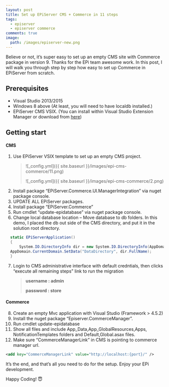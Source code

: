 ```yaml
---
layout: post
title: Set up EPiServer CMS + Commerce in 11 steps
tags:
  - episerver
  - episerver commerce
comments: true
image:
  path: /images/episerver-new.png
---
```


<!-- ![_config.yml]({{ site.baseurl }}/images/episerver-new.png) -->

Believe or not, it’s super easy to set up an empty CMS site with Commerce package in version 9. Thanks for the EPi team awesome work. In this post, I will walk you through step by step how easy to set up Commerce in EPiServer from scratch.

<!--more-->

## Prerequisites

- Visual Studio 2013/2015
- Windows 8 above (At least, you will need to have localdb installed.)
- EPiServer CMS VSIX. (You can install within Visual Studio Extension Manager or download from [here](https://marketplace.visualstudio.com/items?itemName=EPiServer.EpiserverCMSVisualStudioExtension))

## Getting start

#### CMS

1. Use EPiServer VSIX template to set up an empty CMS project.
   > ![_config.yml]({{ site.baseurl }}/images/epi-cms-commerce/11.png)
   >
   > ![_config.yml]({{ site.baseurl }}/images/epi-cms-commerce/2.png)
2. Install package “EPiServer.Commerce.UI.ManagerIntegration” via nuget package console.
3. UPDATE ALL EPiServer packages.
4. Install package “EPiServer.Commerce”
5. Run cmdlet “update-epidatabase” via nuget package console.
6. Change local database location – Move database to db folders.
   In this demo, I placed the db out side of the CMS directory, and put it in the solution root directory.

```csharp
  static EPiServerApplication()
  {
      System.IO.DirectoryInfo dir = new System.IO.DirectoryInfo(AppDomain.CurrentDomain.BaseDirectory + @"\..\db\");
  AppDomain.CurrentDomain.SetData("DataDirectory", dir.FullName);
  }
```

7. Login to CMS administrative interface with default credntials, then clicks “execute all remaining steps” link to run the migration
   > **username : admin**
   >
   > **password : store**

#### Commerce

8. Create an empty Mvc application with Visual Studio (Framework > 4.5.2)
9. Install the nuget package “Episerver.CommerceManager”.
10. Run cmdlet update-epidatabase
11. Show all files and include App_Data,App_GlobalResources,Apps, NotificationTemplates folders and Default,Global.asax files.
12. Make sure “CommerceManagerLink” in CMS is pointing to commerce manager url.

```xml
<add key="CommerceManagerLink" value="http://localhost:{port}/" />
```

It’s the end, and that’s all you need to do for the setup. Enjoy your EPi development.

Happy Coding! 😇
